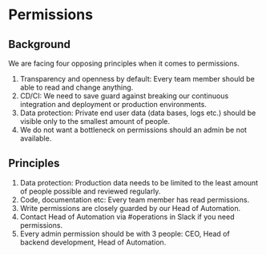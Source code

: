 # Permissions

## Background

We are facing four opposing principles when it comes to permissions.

1. Transparency and openness by default: Every team member should be able to read and change anything.
2. CD/CI: We need to save guard against breaking our continuous integration and deployment or production environments. 
3. Data protection: Private end user data (data bases, logs etc.) should be visible only to the smallest amount of people.
4. We do not want a bottleneck on permissions should an admin be not available.

## Principles

1. Data protection: Production data needs to be limited to the least amount of people possible and reviewed regularly.
2. Code, documentation etc: Every team member has read permissions.
3. Write permissions are closely guarded by our Head of Automation.
4. Contact Head of Automation via #operations in Slack if you need permissions.
5. Every admin permission should be with 3 people: CEO, Head of backend development, Head of Automation.